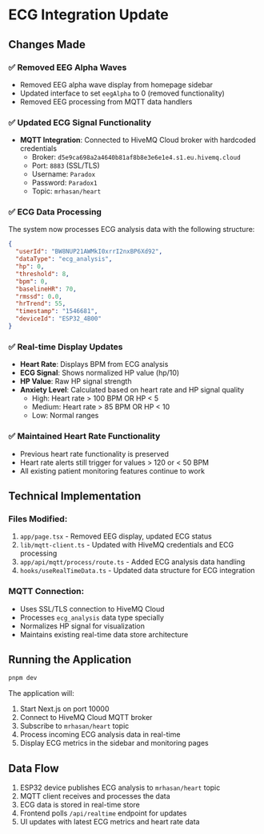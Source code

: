 # ECG Integration Update

## Changes Made

### ✅ Removed EEG Alpha Waves
- Removed EEG alpha wave display from homepage sidebar
- Updated interface to set `eegAlpha` to 0 (removed functionality)
- Removed EEG processing from MQTT data handlers

### ✅ Updated ECG Signal Functionality
- **MQTT Integration**: Connected to HiveMQ Cloud broker with hardcoded credentials
  - Broker: `d5e9ca698a2a4640b81af8b8e3e6e1e4.s1.eu.hivemq.cloud`
  - Port: `8883` (SSL/TLS)
  - Username: `Paradox`
  - Password: `Paradox1`
  - Topic: `mrhasan/heart`

### ✅ ECG Data Processing
The system now processes ECG analysis data with the following structure:
```json
{
  "userId": "BW8NUP21AWMkI0xrrI2nxBP6Xd92",
  "dataType": "ecg_analysis",
  "hp": 0,
  "threshold": 8,
  "bpm": 0,
  "baselineHR": 70,
  "rmssd": 0.0,
  "hrTrend": 55,
  "timestamp": "1546681",
  "deviceId": "ESP32_4B00"
}
```

### ✅ Real-time Display Updates
- **Heart Rate**: Displays BPM from ECG analysis
- **ECG Signal**: Shows normalized HP value (hp/10)
- **HP Value**: Raw HP signal strength
- **Anxiety Level**: Calculated based on heart rate and HP signal quality
  - High: Heart rate > 100 BPM OR HP < 5
  - Medium: Heart rate > 85 BPM OR HP < 10
  - Low: Normal ranges

### ✅ Maintained Heart Rate Functionality
- Previous heart rate functionality is preserved
- Heart rate alerts still trigger for values > 120 or < 50 BPM
- All existing patient monitoring features continue to work

## Technical Implementation

### Files Modified:
1. `app/page.tsx` - Removed EEG display, updated ECG status
2. `lib/mqtt-client.ts` - Updated with HiveMQ credentials and ECG processing
3. `app/api/mqtt/process/route.ts` - Added ECG analysis data handling
4. `hooks/useRealTimeData.ts` - Updated data structure for ECG integration

### MQTT Connection:
- Uses SSL/TLS connection to HiveMQ Cloud
- Processes `ecg_analysis` data type specially
- Normalizes HP signal for visualization
- Maintains existing real-time data store architecture

## Running the Application

```bash
pnpm dev
```

The application will:
1. Start Next.js on port 10000
2. Connect to HiveMQ Cloud MQTT broker
3. Subscribe to `mrhasan/heart` topic
4. Process incoming ECG analysis data in real-time
5. Display ECG metrics in the sidebar and monitoring pages

## Data Flow

1. ESP32 device publishes ECG analysis to `mrhasan/heart` topic
2. MQTT client receives and processes the data
3. ECG data is stored in real-time store
4. Frontend polls `/api/realtime` endpoint for updates
5. UI updates with latest ECG metrics and heart rate data

